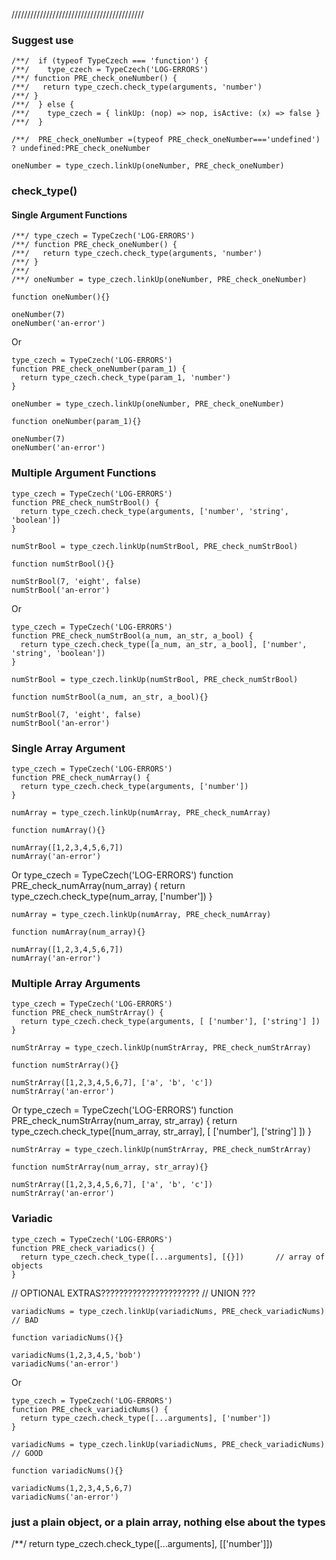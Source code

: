 


//////////////////////////////////////////






### Suggest use
    /**/  if (typeof TypeCzech === 'function') {
    /**/    type_czech = TypeCzech('LOG-ERRORS')
    /**/ function PRE_check_oneNumber() {
    /**/   return type_czech.check_type(arguments, 'number')
    /**/ }
    /**/  } else {
    /**/    type_czech = { linkUp: (nop) => nop, isActive: (x) => false }
    /**/  }

    /**/  PRE_check_oneNumber =(typeof PRE_check_oneNumber==='undefined') ? undefined:PRE_check_oneNumber
    
    oneNumber = type_czech.linkUp(oneNumber, PRE_check_oneNumber)

### check_type()

#### Single Argument Functions
    /**/ type_czech = TypeCzech('LOG-ERRORS')
    /**/ function PRE_check_oneNumber() {
    /**/   return type_czech.check_type(arguments, 'number')
    /**/ }
    /**/ 
    /**/ oneNumber = type_czech.linkUp(oneNumber, PRE_check_oneNumber)

    function oneNumber(){}

    oneNumber(7)
    oneNumber('an-error')

Or

    type_czech = TypeCzech('LOG-ERRORS')
    function PRE_check_oneNumber(param_1) {
      return type_czech.check_type(param_1, 'number')
    }

    oneNumber = type_czech.linkUp(oneNumber, PRE_check_oneNumber)

    function oneNumber(param_1){}

    oneNumber(7)
    oneNumber('an-error')

### Multiple Argument Functions
    type_czech = TypeCzech('LOG-ERRORS')
    function PRE_check_numStrBool() {
      return type_czech.check_type(arguments, ['number', 'string', 'boolean'])
    }

    numStrBool = type_czech.linkUp(numStrBool, PRE_check_numStrBool)

    function numStrBool(){}

    numStrBool(7, 'eight', false)
    numStrBool('an-error')

Or

    type_czech = TypeCzech('LOG-ERRORS')
    function PRE_check_numStrBool(a_num, an_str, a_bool) {
      return type_czech.check_type([a_num, an_str, a_bool], ['number', 'string', 'boolean'])
    }

    numStrBool = type_czech.linkUp(numStrBool, PRE_check_numStrBool)

    function numStrBool(a_num, an_str, a_bool){}

    numStrBool(7, 'eight', false)
    numStrBool('an-error')



### Single Array Argument
    type_czech = TypeCzech('LOG-ERRORS')
    function PRE_check_numArray() {
      return type_czech.check_type(arguments, ['number'])
    }

    numArray = type_czech.linkUp(numArray, PRE_check_numArray)

    function numArray(){}

    numArray([1,2,3,4,5,6,7])
    numArray('an-error')

Or
    type_czech = TypeCzech('LOG-ERRORS')
    function PRE_check_numArray(num_array) {
      return type_czech.check_type(num_array, ['number'])
    }

    numArray = type_czech.linkUp(numArray, PRE_check_numArray)

    function numArray(num_array){}

    numArray([1,2,3,4,5,6,7])
    numArray('an-error')

### Multiple Array Arguments
    type_czech = TypeCzech('LOG-ERRORS')
    function PRE_check_numStrArray() {
      return type_czech.check_type(arguments, [ ['number'], ['string'] ])
    }

    numStrArray = type_czech.linkUp(numStrArray, PRE_check_numStrArray)

    function numStrArray(){}

    numStrArray([1,2,3,4,5,6,7], ['a', 'b', 'c'])
    numStrArray('an-error')

Or
    type_czech = TypeCzech('LOG-ERRORS')
    function PRE_check_numStrArray(num_array, str_array) {
      return type_czech.check_type([num_array, str_array], [ ['number'], ['string'] ])
    }

    numStrArray = type_czech.linkUp(numStrArray, PRE_check_numStrArray)

    function numStrArray(num_array, str_array){}

    numStrArray([1,2,3,4,5,6,7], ['a', 'b', 'c'])
    numStrArray('an-error')



### Variadic 
    type_czech = TypeCzech('LOG-ERRORS')
    function PRE_check_variadics() {
      return type_czech.check_type([...arguments], [{}])       // array of objects
    }

// OPTIONAL EXTRAS??????????????????????
//  UNION ???

    variadicNums = type_czech.linkUp(variadicNums, PRE_check_variadicNums)  // BAD

    function variadicNums(){}

    variadicNums(1,2,3,4,5,'bob')
    variadicNums('an-error')

Or
    
    type_czech = TypeCzech('LOG-ERRORS')
    function PRE_check_variadicNums() {
      return type_czech.check_type([...arguments], ['number'])
    }

    variadicNums = type_czech.linkUp(variadicNums, PRE_check_variadicNums)  // GOOD

    function variadicNums(){}

    variadicNums(1,2,3,4,5,6,7)
    variadicNums('an-error')

### just a plain object, or a plain array, nothing else about the types


/**/    return type_czech.check_type([...arguments], [['number']])




